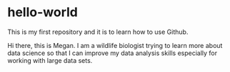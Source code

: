 # hello-world
This is my first repository and it is to learn how to use Github.

Hi there, this is Megan.  I am a wildlife biologist trying to learn more about data science so that I can improve my data analysis skills especially for working with large data sets. 
